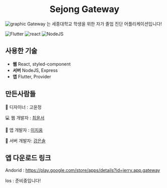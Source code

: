 


<h1 align="center">Sejong Gateway</h1>

![graphic](https://user-images.githubusercontent.com/22852287/104813891-464c5380-584f-11eb-97c7-0239aecd6d51.png)
Gateway 는 세종대학교 학생을 위한 자가 졸업 진단 어플리케이션입니다!

![Flutter](https://img.shields.io/badge/flutter-1.23v-blue?logo=flutter)
![react](https://img.shields.io/badge/react-17.0.1-9cf?logo=react)
![NodeJS](https://img.shields.io/badge/node.js-v14.13.1-green?logo=node.js)

##  사용한 기술
 - **웹** React, styled-component
 - **서버** NodeJS, Express
 - **앱** Flutter, Provider
 

##  만든사람들
:art:  디자이너 : 고윤정

:computer:  웹 개발자 : [최윤서](https://github.com/yunseo323)  

:iphone:  앱 개발자 : [이지웅](https://github.com/orgs/Sejong-Gateway/people/papago2355) 

:satellite:  서버 개발자: [강은솔](https://github.com/eunsolkang) 

##  앱 다운로드 링크

Andorid : https://play.google.com/store/apps/details?id=jerry.app.gateway

Ios : 준비중입니다!


